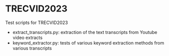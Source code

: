 # TRECVID2023
Test scripts for TRECVID2023

- extract_transcripts.py: extraction of the text transcripts from Youtube video extracts
- keyword_extractor.py: tests of various keyword extraction methods from various transcripts
